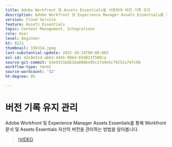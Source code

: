 ```yaml
---
title: Adobe Workfront 및 Assets Essentials을 사용하여 버전 기록 유지
description: Adobe Workfront 및 Experience Manager Assets Essentials를 통해 Workfront 문서 및 Assets Essentials 자산의 버전을 관리하는 방법을 알아봅니다.
version: Cloud Service
feature: Assets Essentials
topic: Content Management, Integrations
role: User
level: Beginner
kt: 8221
thumbnail: 336314.jpeg
last-substantial-update: 2022-10-14T00:00:00Z
exl-id: 42c0e51d-abb2-4445-98bd-65d813f580ca
source-git-commit: b3e9251bdb18a008be95c1fa9e5c79252a74fc98
workflow-type: tm+mt
source-wordcount: '52'
ht-degree: 0%

---
```


# 버전 기록 유지 관리

Adobe Workfront 및 Experience Manager Assets Essentials를 통해 Workfront 문서 및 Assets Essentials 자산의 버전을 관리하는 방법을 알아봅니다.

>[!VIDEO](https://video.tv.adobe.com/v/336314?quality=12&learn=on)

